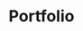---
title: "Portfolio"
layout: collection
permalink: /portfolio/
collection: portfolio
entries_layout: grid
classes: wide
excerpt: ""
header: 
  overlay_image: "images/night.jpg"
  overlay_filter: 0.5

---